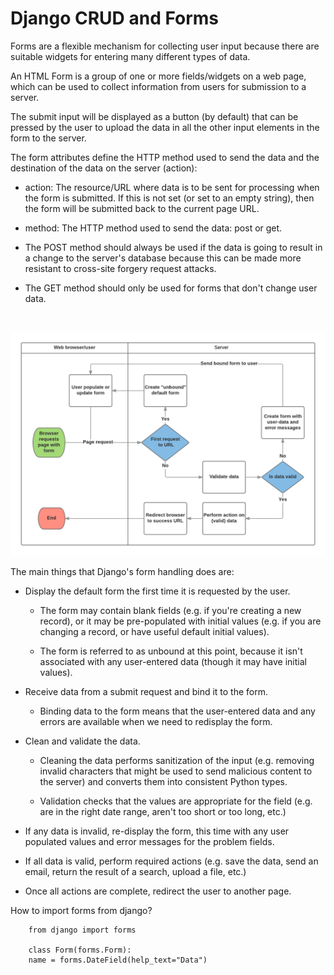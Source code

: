 # Django CRUD and Forms

Forms are a flexible mechanism for collecting user input because there are suitable widgets for entering many different types of data.

An HTML Form is a group of one or more fields/widgets on a web page, which can be used to collect information from users for submission to a server.

The submit input will be displayed as a button (by default) that can be pressed by the user to upload the data in all the other input elements in the form to the server.

The form attributes define the HTTP method used to send the data and the destination of the data on the server (action):

- action: The resource/URL where data is to be sent for processing when the form is submitted. If this is not set (or set to an empty string), then the form will be submitted back to the current page URL.

- method: The HTTP method used to send the data: post or get.

- The POST method should always be used if the data is going to result in a change to the server's database because this can be made more resistant to cross-site forgery request attacks.

- The GET method should only be used for forms that don't change user data.

&nbsp;

![form_handling-standard](../Pictures/form_handling-standard.png)

The main things that Django's form handling does are:

- Display the default form the first time it is requested by the user.

  - The form may contain blank fields (e.g. if you're creating a new record), or it may be pre-populated with initial values (e.g. if you are changing a record, or have useful default initial values).

  - The form is referred to as unbound at this point, because it isn't associated with any user-entered data (though it may have initial values).

- Receive data from a submit request and bind it to the form.

  - Binding data to the form means that the user-entered data and any errors are available when we need to redisplay the form.

- Clean and validate the data.

  - Cleaning the data performs sanitization of the input (e.g. removing invalid characters that might be used to send malicious content to the server) and converts them into consistent Python types.

  - Validation checks that the values are appropriate for the field (e.g. are in the right date range, aren't too short or too long, etc.)

- If any data is invalid, re-display the form, this time with any user populated values and error messages for the problem fields.

- If all data is valid, perform required actions (e.g. save the data, send an email, return the result of a search, upload a file, etc.)

- Once all actions are complete, redirect the user to another page.

How to import forms from django?

        from django import forms

        class Form(forms.Form):
        name = forms.DateField(help_text="Data")
